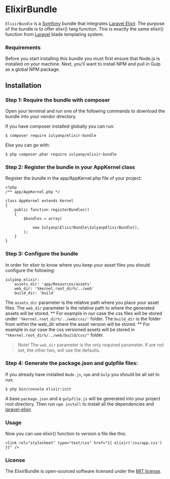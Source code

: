 ElixirBundle
============

`ElixirBundle` is a [Symfony](http://symfony.com/) bundle that integrates [Laravel Elixir](https://github.com/laravel/elixir). 
The purpose of the bundle is to offer elixr() twig function.
This is exactly the same elixir() function from [Laravel](https://laravel.com) blade templating system.

### Requirements
Before you start installing this bundle you must first ensure that Node.js is installed on your machine.
Next, you'll want to install NPM and pull in Gulp as a global NPM package.

## Installation

### Step 1: Require the bundle with composer

Open your terminal and run one of the following commands to download the bundle into your vendor directory.

If you have composer installed globally you can run:
```
$ composer require iulyanp/elixir-bundle
```
Else you can go with:
```
$ php composer.phar require iulyanp/elixir-bundle
```

### Step 2: Register the bundle in your AppKernel class

Register the bundle in the app/AppKernel.php file of your project:

```
<?php
/** app/AppKernel.php */

class AppKernel extends Kernel
{
    public function registerBundles()
    {
        $bundles = array(

            new Iulyanp\ElixirBundle\IulyanpElixirBundle(),
        );
    }
}
```

### Step 3: Configure the bundle

In order for elixir to know where you keep your asset files you should configure the following:
```
iulyanp_elixir:
    assets_dir: 'app/Resources/assets'
    web_dir: '%kernel.root_dir%/../web'
    build_dir: 'build'
```

The `assets_dir` parameter is the relative path where you place your asset files.
The `web_dir` parameter is the relative path to where the generated assets will be stored.
** For example in our case the css files will be stored under `'%kernel.root_dir%/../web/css/'` folder.
The `build_dir` is the folder from within the web_dir where the asset version will be stored.
** For example in our case the css versioned assets will be stored in `"%kernel.root_dir%/../web/build/css/"` folder.

> Note! The `web_dir` parameter is the only *required* parameter. If are not set, the other two, will use the defaults.

### Step 4: Generate the package.json and gulpfile files:
If you already have installed `Node.js`, `npm` and `Gulp` you should be all set to run:

```
$ php bin/console elixir:init
```
A base `package.json` and a `gulpfile.js` will be generated into your project root directory.
Then run `npm install` to install all the dependencies and [laravel-elixir](https://github.com/laravel/elixir).

### Usage
Now you can use elixir() function to version a file like this:
```
<link rel="stylesheet" type="text/css" href="{{ elixir('css/app.css') }}" />
```

### License
The ElixirBundle is open-sourced software licensed under the [MIT license](https://opensource.org/licenses/MIT).